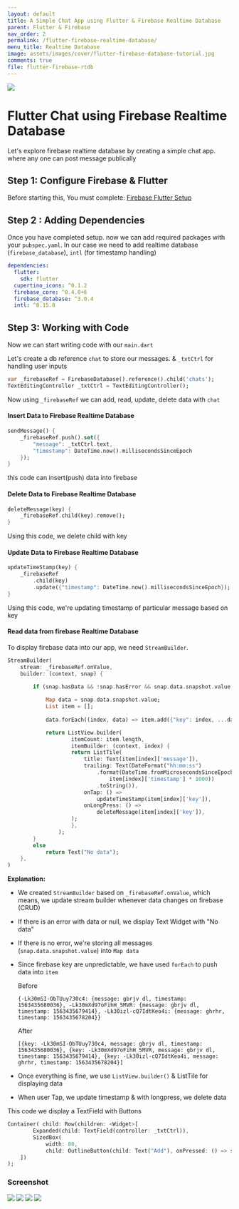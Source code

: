 ```yaml
---
layout: default
title: A Simple Chat App using Flutter & Firebase Realtime Database
parent: Flutter & Firebase
nav_order: 2
permalink: /flutter-firebase-realtime-database/
menu_title: Realtime Database
image: assets/images/cover/flutter-firebase-database-tutorial.jpg
comments: true
file: flutter-firebase-rtdb
---
```


<img src="assets/images/cover/flutter-firebase-database-tutorial.jpg">

# Flutter Chat using Firebase Realtime Database

Let's explore firebase realtime database by creating a simple chat app. where any one can post message publically 

## Step 1: Configure Firebase & Flutter

Before starting this, You must complete: [Firebase Flutter Setup](/flutter-firebase-setup)

## Step 2 : Adding Dependencies

Once you have completed setup. now we can add required packages with your `pubspec.yaml`. In our case we need to add realtime database (`firebase_database`), `intl` (for timestamp handling)

```yaml
dependencies:
  flutter:
    sdk: flutter
  cupertino_icons: ^0.1.2
  firebase_core: ^0.4.0+6
  firebase_database: ^3.0.4
  intl: ^0.15.8
```

## Step 3: Working with Code

Now we can start writing code with our `main.dart`

Let's create a db reference `chat` to store our messages. & `_txtCtrl` for handling user inputs

```dart
var _firebaseRef = FirebaseDatabase().reference().child('chats');
TextEditingController _txtCtrl = TextEditingController();
```

Now using `_firebaseRef` we can add, read, update, delete data with `chat`

#### Insert Data to Firebase Realtime Database

```dart
sendMessage() {
    _firebaseRef.push().set({
        "message": _txtCtrl.text,
        "timestamp": DateTime.now().millisecondsSinceEpoch
    });
}
```
this code can insert(push) data into firebase

#### Delete Data to Firebase Realtime Database

```dart
deleteMessage(key) {
    _firebaseRef.child(key).remove();
}
```
Using this code, we delete child with key

#### Update Data to Firebase Realtime Database

```dart
updateTimeStamp(key) {
    _firebaseRef
        .child(key)
        .update({"timestamp": DateTime.now().millisecondsSinceEpoch});
}
```
Using this code, we're updating timestamp of particular message based on key

#### Read data from firebase Realtime Database

To display firebase data into our app, we need `StreamBuilder`.

```dart
StreamBuilder(
    stream: _firebaseRef.onValue,
    builder: (context, snap) {

        if (snap.hasData && !snap.hasError && snap.data.snapshot.value != null) {
            
            Map data = snap.data.snapshot.value;
            List item = [];
            
            data.forEach((index, data) => item.add({"key": index, ...data}));

            return ListView.builder(
                    itemCount: item.length,
                    itemBuilder: (context, index) {
                    return ListTile(
                        title: Text(item[index]['message']),
                        trailing: Text(DateFormat("hh:mm:ss")
                            .format(DateTime.fromMicrosecondsSinceEpoch(
                                item[index]['timestamp'] * 1000))
                            .toString()),
                        onTap: () =>
                            updateTimeStamp(item[index]['key']),
                        onLongPress: () =>
                            deleteMessage(item[index]['key']),
                    );
                    },
                );
        }
        else
            return Text("No data");
    },
)
```

**Explanation:**
- We created `StreamBuilder` based on `_firebaseRef.onValue`, which means, we update stream builder whenever data changes on firebase (CRUD)
- If there is an error with data or null, we display Text Widget with "No data"
- If there is no error, we're storing all messages (`snap.data.snapshot.value`) into `Map data`
- Since firebase key are unpredictable, we have used `forEach` to push data into `item`
    
    Before
    
    ```
    {-Lk30mSI-ObTUuy730c4: {message: gbrjv dl, timestamp: 1563435680036}, -Lk30mXd97oFihH_5MVR: {message: gbrjv dl, timestamp: 1563435679414}, -Lk30izl-cQ7IdtKeo4i: {message: ghrhr, timestamp: 1563435678204}}
    ```
    
    After
    
    ```
    [{key: -Lk30mSI-ObTUuy730c4, message: gbrjv dl, timestamp: 1563435680036}, {key: -Lk30mXd97oFihH_5MVR, message: gbrjv dl, timestamp: 1563435679414}, {key: -Lk30izl-cQ7IdtKeo4i, message: ghrhr, timestamp: 1563435678204}]
    ```
- Once everything is fine, we use `ListView.builder()` & ListTile for displaying data
- When user Tap, we update timestamp & with longpress, we delete data

This code we display a TextField with Buttons

```dart
Container( child: Row(children: <Widget>[
        Expanded(child: TextField(controller: _txtCtrl)),
        SizedBox(
            width: 80,
            child: OutlineButton(child: Text("Add"), onPressed: () => sendMessage()))
    ])
);
```

### Screenshot

<img src="assets/images/screenshots/firebase/chat1.png"> <img src="assets/images/screenshots/firebase/chat2.png"> <img src="assets/images/screenshots/firebase/chat3.png"> <img src="assets/images/screenshots/firebase/chat4.png">